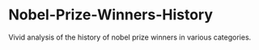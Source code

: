 # Nobel-Prize-Winners-History
Vivid analysis of the history of nobel prize winners in various categories. 
